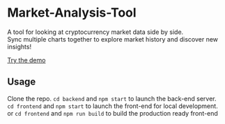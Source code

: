 # Market-Analysis-Tool
A tool for looking at cryptocurrency market data side by side.  
Sync multiple charts together to explore market history and discover new insights!

[Try the demo](http://michja.com/demo/market-analysis-tool/)

## Usage
Clone the repo.
`cd backend` and `npm start` to launch the back-end server.  
`cd frontend` and `npm start` to launch the front-end for local development.  
or
`cd frontend` and `npm run build` to build the production ready front-end
